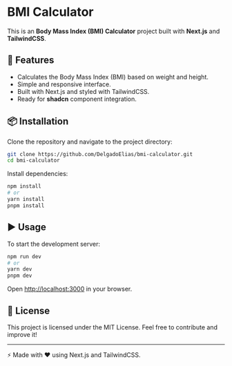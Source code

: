 # BMI Calculator

This is an **Body Mass Index (BMI) Calculator** project built with **Next.js** and **TailwindCSS**.

## 🚀 Features

- Calculates the Body Mass Index (BMI) based on weight and height.
- Simple and responsive interface.
- Built with Next.js and styled with TailwindCSS.
- Ready for **shadcn** component integration.

## 📦 Installation

Clone the repository and navigate to the project directory:

```sh
git clone https://github.com/DelgadoElias/bmi-calculator.git
cd bmi-calculator
```

Install dependencies:

```sh
npm install
# or
yarn install
pnpm install
```

## ▶️ Usage

To start the development server:

```sh
npm run dev
# or
yarn dev
pnpm dev
```

Open [http://localhost:3000](http://localhost:3000) in your browser.

## 📜 License

This project is licensed under the MIT License. Feel free to contribute and improve it!

---

⚡ Made with ❤️ using Next.js and TailwindCSS.

